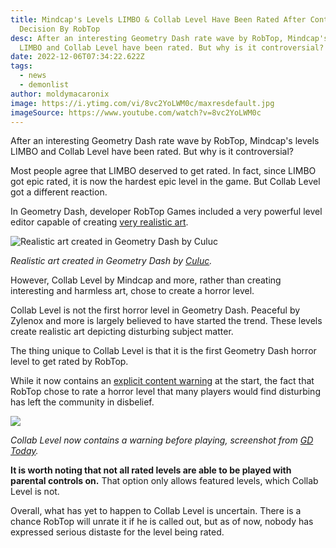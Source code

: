 ```yaml
---
title: Mindcap's Levels LIMBO & Collab Level Have Been Rated After Controversial
  Decision By RobTop
desc: After an interesting Geometry Dash rate wave by RobTop, Mindcap's levels
  LIMBO and Collab Level have been rated. But why is it controversial?
date: 2022-12-06T07:34:22.622Z
tags:
  - news
  - demonlist
author: moldymacaronix
image: https://i.ytimg.com/vi/8vc2YoLWM0c/maxresdefault.jpg
imageSource: https://www.youtube.com/watch?v=8vc2YoLWM0c
---
```

After an interesting Geometry Dash rate wave by RobTop, Mindcap's levels LIMBO and Collab Level have been rated. But why is it controversial?

Most people agree that LIMBO deserved to get rated. In fact, since LIMBO got epic rated, it is now the hardest epic level in the game. But Collab Level got a different reaction.

In Geometry Dash, developer RobTop Games included a very powerful level editor capable of creating [very realistic art](https://youtu.be/fMAYifajDac).

![Realistic art created in Geometry Dash by Culuc](https://img.youtube.com/vi/fMAYifajDac/maxresdefault.jpg)

*Realistic art created in Geometry Dash by [Culuc](https://youtu.be/fMAYifajDac).*

However, Collab Level by Mindcap and more, rather than creating interesting and harmless art, chose to create a horror level.

Collab Level is not the first horror level in Geometry Dash. Peaceful by Zylenox and more is largely believed to have started the trend. These levels create realistic art depicting disturbing subject matter.

The thing unique to Collab Level is that it is the first Geometry Dash horror level to get rated by RobTop.

While it now contains an [explicit content warning](https://twitter.com/today_gd/status/1534977049990836225) at the start, the fact that RobTop chose to rate a horror level that many players would find disturbing has left the community in disbelief.

![](https://pbs.twimg.com/media/FU1VSdAXwA0tELw.jpg:large)

*Collab Level now contains a warning before playing, screenshot from [GD Today](https://twitter.com/today_gd/status/1534977049990836225).*

**It is worth noting that not all rated levels are able to be played with parental controls on.** That option only allows featured levels, which Collab Level is not.

Overall, what has yet to happen to Collab Level is uncertain. There is a chance RobTop will unrate it if he is called out, but as of now, nobody has expressed serious distaste for the level being rated.
